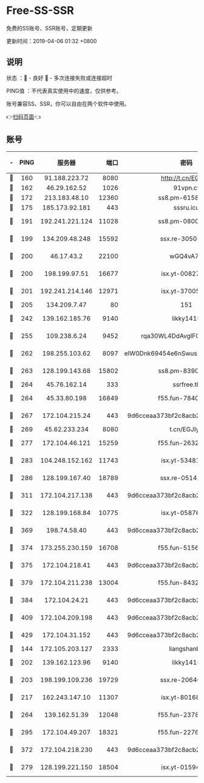 # Free-SS-SSR

免费的SS账号、SSR账号，定期更新

更新时间：2019-04-06 01:32 +0800

## 说明

状态     ：🙂 - 良好 🙁 - 多次连接失败或连接超时

PING值   ：不代表真实使用中的速度，仅供参考。

账号兼容SS、SSR，你可以自由在两个软件中使用。

👉[扫码页面](https://liesauer.github.io/Free-SS-SSR/)👈

## 账号

|-|PING|服务器|端口|密码|加密方式|区域|
|:----:|:----:|:-----:|-----:|:----:|:----:|:----:|
|🙂|160|91.188.223.72|8080|http://t.cn/EGJIyrl|rc4-md5|RU|
|🙂|162|46.29.162.52|1026|91vpn.cf|rc4-md5|RU|
|🙂|172|213.183.48.10|12360|ss8.pm-61585593|rc4-md5|RU|
|🙂|175|185.173.92.181|443|sssru.icu|rc4-md5|RU|
|🙂|191|192.241.221.124|11028|ss8.pm-08004110|aes-256-cfb|US|
|🙂|199|134.209.48.248|15592|ssx.re-30501157|aes-256-cfb|US|
|🙂|200|46.17.43.2|22100|wGQ4vA7D|aes-256-gcm|RU|
|🙂|200|198.199.97.51|16677|isx.yt-00827286|aes-256-cfb|US|
|🙂|201|192.241.214.146|12971|isx.yt-37005229|aes-256-cfb|US|
|🙂|205|134.209.7.47|80|151|chacha20|US|
|🙂|242|139.162.185.76|9140|likky1415|aes-256-cfb|DE|
|🙂|255|109.238.6.24|9452|rqa30WL4DdAvgIFG6Fs3znzTa|aes-256-cfb|FR|
|🙂|262|198.255.103.62|8097|eIW0Dnk69454e6nSwuspv9DmS201tQ0D|aes-256-cfb|US|
|🙂|263|128.199.143.68|15802|ss8.pm-83903752|aes-256-cfb|SG|
|🙂|264|45.76.162.14|333|ssrfree.tk|rc4|SG|
|🙂|264|45.33.80.198|16849|f55.fun-78403202|aes-256-cfb|US|
|🙂|267|172.104.215.24|443|9d6cceaa373bf2c8acb22e60b6a58be6|aes-256-cfb|US|
|🙂|269|45.62.233.234|8080|t.cn/EGJIyrl|rc4-md5|CA|
|🙂|277|172.104.46.121|15259|f55.fun-26327483|aes-256-cfb|SG|
|🙂|283|104.248.152.162|11743|isx.yt-53481002|aes-256-cfb|SG|
|🙂|286|128.199.167.40|18789|ssx.re-05141157|aes-256-cfb|SG|
|🙂|311|172.104.217.138|443|9d6cceaa373bf2c8acb22e60b6a58be6|aes-256-cfb|US|
|🙂|322|128.199.168.84|10775|isx.yt-05876249|aes-256-cfb|SG|
|🙂|369|198.74.58.40|443|9d6cceaa373bf2c8acb22e60b6a58be6|aes-256-cfb|US|
|🙂|374|173.255.230.159|16708|f55.fun-51565775|aes-256-cfb|US|
|🙂|375|172.104.218.41|443|9d6cceaa373bf2c8acb22e60b6a58be6|aes-256-cfb|US|
|🙂|379|172.104.211.238|13004|f55.fun-84327083|aes-256-cfb|US|
|🙂|384|172.104.24.21|443|9d6cceaa373bf2c8acb22e60b6a58be6|aes-256-cfb|US|
|🙂|409|172.104.209.198|443|9d6cceaa373bf2c8acb22e60b6a58be6|aes-256-cfb|US|
|🙂|429|172.104.31.152|443|9d6cceaa373bf2c8acb22e60b6a58be6|aes-256-cfb|US|
|🙂|144|172.105.203.127|2333|liangshanbo|chacha20|JP|
|🙂|202|139.162.123.96|9140|likky1415|aes-256-cfb|JP|
|🙂|203|198.199.109.236|19729|ssx.re-20646999|aes-256-cfb|US|
|🙂|217|162.243.147.10|11307|isx.yt-80168249|aes-256-cfb|US|
|🙂|264|139.162.51.39|12048|f55.fun-23786440|aes-256-cfb|SG|
|🙂|295|172.104.49.207|18321|f55.fun-22761918|aes-256-cfb|SG|
|🙂|372|172.104.218.230|443|9d6cceaa373bf2c8acb22e60b6a58be6|aes-256-cfb|US|
|🙁|279|128.199.221.150|18504|isx.yt-01594022|aes-256-cfb|SG|
